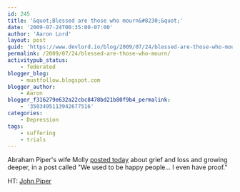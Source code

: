 ```yaml
---
id: 245
title: '&quot;Blessed are those who mourn&#8230;&quot;'
date: '2009-07-24T00:35:00-07:00'
author: 'Aaron Lord'
layout: post
guid: 'https://www.devlord.io/blog/2009/07/24/blessed-are-those-who-mourn/'
permalink: /2009/07/24/blessed-are-those-who-mourn/
activitypub_status:
    - federated
blogger_blog:
    - mustfollow.blogspot.com
blogger_author:
    - Aaron
blogger_f316279e632a22cbc8478bd21b80f9b4_permalink:
    - '3503495113942677516'
categories:
    - Depression
tags:
    - suffering
    - trials
---
```


Abraham Piper's wife Molly <a href="http://thepipers.wordpress.com/2009/07/23/we-used-to-be-happy-people-i-even-have-proof/">posted today</a> about grief and loss and growing deeper, in a post called "We used to be happy people... I even have proof."

HT: <a href="http://twitter.com/JohnPiper/status/2800796802">John Piper</a>